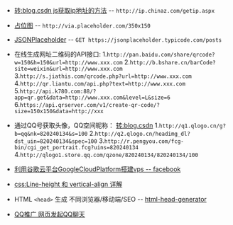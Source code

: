 - [转:blog.csdn js获取ip地址的方法](http://blog.csdn.net/enweitech/article/details/52084346 "JavaScript获取IP地址的方法小结") -- `http://ip.chinaz.com/getip.aspx`

- [占位图](https://placeholder.com/ "placeholder") -- `http://via.placeholder.com/350x150`

- [JSONPlaceholder](https://jsonplaceholder.typicode.com/ "jsonplaceholder") -- `GET https://jsonplaceholder.typicode.com/posts`

- 在线生成网址二维码的API接口: 
    1.`http://pan.baidu.com/share/qrcode?w=150&h=150&url=http://www.xxx.com`
    2.`http://b.bshare.cn/barCode?site=weixin&url=http://www.xxx.com`
    3.`http://s.jiathis.com/qrcode.php?url=http://www.xxx.com`
    4.`http://qr.liantu.com/api.php?text=http://www.xxx.com`
    5.`http://api.k780.com:88/?app=qr.get&data=http://www.xxx.com&level=L&size=6`
    6.`https://api.qrserver.com/v1/create-qr-code/?size=150x150&data=http://xxx`

- 通过QQ号获取头像，QQ空间昵称： [转:blog.csdn](http://blog.csdn.net/lddtime/article/details/64590011 "csdn")
    1.`http://q1.qlogo.cn/g?b=qq&nk=820240134&s=100`
    2.`http://q2.qlogo.cn/headimg_dl?dst_uin=820240134&spec=100`
    3.`http://r.pengyou.com/fcg-bin/cgi_get_portrait.fcg?uins=820240134`
    4.`http://qlogo1.store.qq.com/qzone/820240134/820240134/100`

- [利用谷歌云平台GoogleCloudPlatform搭建vps -- facebook](https://www.facebook.com/notes/%E6%8A%80%E5%A4%9A%E4%B8%8D%E5%A3%93%E8%BA%AB/%E5%88%A9%E7%94%A8%E8%B0%B7%E6%AD%8C%E4%BA%91%E5%B9%B3%E5%8F%B0googlecloudplatform%E6%90%AD%E5%BB%BAvps/1447411805367407/)

- [css:Line-height 和 vertical-align 详解](http://www.zcfy.cc/article/deep-dive-css-font-metrics-line-height-and-vertical-align-vincent-de-oliveira-2616.html#user-evaluation-modal)

- HTML `<head>` 生成 不同浏览器/移动端/SEO -- [html-head-generator](http://work.dimpurr.com/lab/html-head-generator/)

- [QQ推广 网页发起QQ聊天](http://shang.qq.com/v3/widget.html)